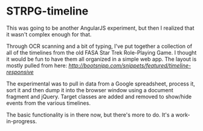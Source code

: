 # STRPG-timeline
This was going to be another AngularJS experiment, but then I realized that it wasn't complex enough for that.

Through OCR scanning and a bit of typing, I've put together a collection of all of the timelines from the old FASA Star Trek Role-Playing Game. I thought it would be fun to have them all organized in a simple web app. The layout is mostly pulled from here: *http://bootsnipp.com/snippets/featured/timeline-responsive*

The experimental was to pull in data from a Google spreadsheet, process it, sort it and then dump it into the browser window using a document fragment and jQuery. Target classes are added and removed to show/hide events from the various timelines.

The basic functionality is in there now, but there's more to do. It's a work-in-progress.
